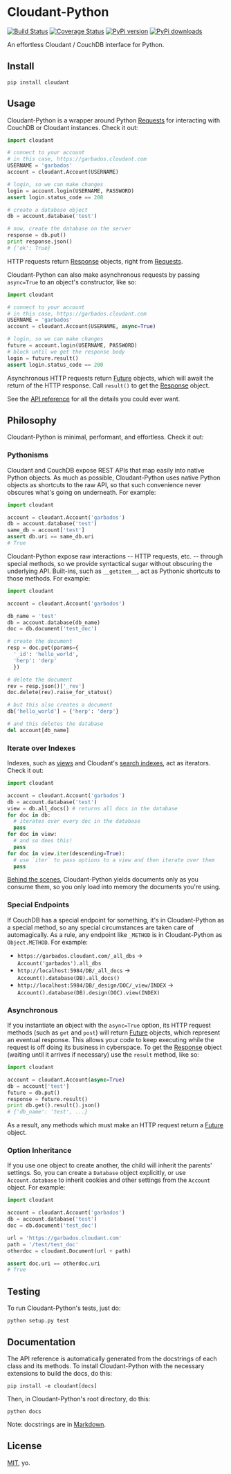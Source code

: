 # Cloudant-Python 

[![Build Status](https://travis-ci.org/cloudant-labs/cloudant-python.png)](https://travis-ci.org/cloudant-labs/cloudant-python)
[![Coverage Status](https://coveralls.io/repos/cloudant-labs/cloudant-python/badge.png)](https://coveralls.io/r/cloudant-labs/cloudant-python)
[![PyPi version](https://pypip.in/v/cloudant/badge.png)](https://crate.io/packages/cloudant/)
[![PyPi downloads](https://pypip.in/d/cloudant/badge.png)](https://crate.io/packages/cloudant/)

[futures]: http://docs.python.org/dev/library/concurrent.futures.html#future-objects
[requests]: http://www.python-requests.org/en/latest/
[responses]: http://www.python-requests.org/en/latest/api/#requests.Response

An effortless Cloudant / CouchDB interface for Python.

## Install

    pip install cloudant

## Usage

Cloudant-Python is a wrapper around Python [Requests][requests] for interacting with CouchDB or Cloudant instances. Check it out:

```python
import cloudant

# connect to your account
# in this case, https://garbados.cloudant.com
USERNAME = 'garbados'
account = cloudant.Account(USERNAME)

# login, so we can make changes
login = account.login(USERNAME, PASSWORD)
assert login.status_code == 200

# create a database object
db = account.database('test')

# now, create the database on the server
response = db.put()
print response.json()
# {'ok': True}
```

HTTP requests return [Response][responses] objects, right from [Requests][requests].

Cloudant-Python can also make asynchronous requests by passing `async=True` to an object's constructor, like so:

```python
import cloudant

# connect to your account
# in this case, https://garbados.cloudant.com
USERNAME = 'garbados'
account = cloudant.Account(USERNAME, async=True)

# login, so we can make changes
future = account.login(USERNAME, PASSWORD)
# block until we get the response body
login = future.result()
assert login.status_code == 200
```

Asynchronous HTTP requests return [Future][futures] objects, which will await the return of the HTTP response. Call `result()` to get the [Response][responses] object.

See the [API reference](http://cloudant-labs.github.io/cloudant-python/#api) for all the details you could ever want.

## Philosophy

Cloudant-Python is minimal, performant, and effortless. Check it out:

### Pythonisms

Cloudant and CouchDB expose REST APIs that map easily into native Python objects. As much as possible, Cloudant-Python uses native Python objects as shortcuts to the raw API, so that such convenience never obscures what's going on underneath. For example:

```python
import cloudant

account = cloudant.Account('garbados')
db = account.database('test')
same_db = account['test']
assert db.uri == same_db.uri
# True
```

Cloudant-Python expose raw interactions -- HTTP requests, etc. -- through special methods, so we provide syntactical sugar without obscuring the underlying API. Built-ins, such as `__getitem__`, act as Pythonic shortcuts to those methods. For example:

```python
import cloudant

account = cloudant.Account('garbados')

db_name = 'test'
db = account.database(db_name)
doc = db.document('test_doc')

# create the document
resp = doc.put(params={
  '_id': 'hello_world',
  'herp': 'derp'
  })

# delete the document
rev = resp.json()['_rev']
doc.delete(rev).raise_for_status()

# but this also creates a document
db['hello_world'] = {'herp': 'derp'}

# and this deletes the database
del account[db_name]
```

### Iterate over Indexes

Indexes, such as [views](https://cloudant.com/for-developers/views/) and Cloudant's [search indexes](https://cloudant.com/for-developers/search/), act as iterators. Check it out:

```python
import cloudant

account = cloudant.Account('garbados')
db = account.database('test')
view = db.all_docs() # returns all docs in the database
for doc in db:
  # iterates over every doc in the database
  pass
for doc in view:
  # and so does this!
  pass
for doc in view.iter(descending=True):
  # use `iter` to pass options to a view and then iterate over them
  pass
```

[Behind the scenes](https://github.com/cloudant-labs/cloudant-python/blob/master/cloudant/index.py#L23-L33), Cloudant-Python yields documents only as you consume them, so you only load into memory the documents you're using.

### Special Endpoints

If CouchDB has a special endpoint for something, it's in Cloudant-Python as a special method, so any special circumstances are taken care of automagically. As a rule, any endpoint like `_METHOD` is in Cloudant-Python as `Object.METHOD`. For example:

* `https://garbados.cloudant.com/_all_dbs` -> `Account('garbados').all_dbs`
* `http://localhost:5984/DB/_all_docs` -> `Account().database(DB).all_docs()`
* `http://localhost:5984/DB/_design/DOC/_view/INDEX` -> `Account().database(DB).design(DOC).view(INDEX)`

### Asynchronous

If you instantiate an object with the `async=True` option, its HTTP request methods (such as `get` and `post`) will return [Future][futures] objects, which represent an eventual response. This allows your code to keep executing while the request is off doing its business in cyberspace. To get the [Response][responses] object (waiting until it arrives if necessary) use the `result` method, like so:

```python
import cloudant

account = cloudant.Account(async=True)
db = account['test']
future = db.put()
response = future.result()
print db.get().result().json()
# {'db_name': 'test', ...}
```

As a result, any methods which must make an HTTP request return a [Future][futures] object.

### Option Inheritance

If you use one object to create another, the child will inherit the parents' settings. So, you can create a `Database` object explicitly, or use `Account.database` to inherit cookies and other settings from the `Account` object. For example:

```python
import cloudant

account = cloudant.Account('garbados')
db = account.database('test')
doc = db.document('test_doc')

url = 'https://garbados.cloudant.com'
path = '/test/test_doc'
otherdoc = cloudant.Document(url + path)

assert doc.uri == otherdoc.uri
# True
```

## Testing

To run Cloudant-Python's tests, just do:

    python setup.py test

## Documentation

The API reference is automatically generated from the docstrings of each class and its methods. To install Cloudant-Python with the necessary extensions to build the docs, do this:

    pip install -e cloudant[docs]

Then, in Cloudant-Python's root directory, do this:

    python docs

Note: docstrings are in [Markdown](http://daringfireball.net/projects/markdown/).

## License

[MIT](http://opensource.org/licenses/MIT), yo.
